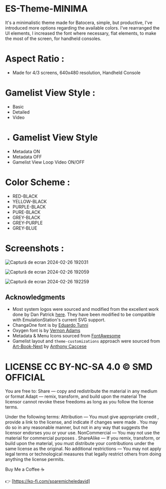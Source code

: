 # ES-Theme-MINIMA
It's a minimalistic theme made for Batocera, simple, but productive, I've introduced more options regarding the available colors.
I've rearranged the UI elements, I increased the font where necessary, flat elements, to make the most of the screen, for handheld consoles.
# Aspect Ratio :
- Made for 4/3 screens, 640x480 resolution,  Handheld Console
  
# Gamelist View Style :
- Basic
- Detailed
- Video
- # Gamelist View Style 
- Metadata ON
- Metadata OFF
- Gamelist View Loop Video ON/OFF
  
# Color Scheme :
- RED-BLACK
- YELLOW-BLACK
- PURPLE-BLACK
- PURE-BLACK
- GREY-BLACK
- GREY-PURPLE
- GREY-BLUE

# Screenshots :
![Captură de ecran 2024-02-26 192031](https://github.com/soaremicheledavid/ES-Theme-MINIMA/assets/157101299/fd064dbc-a019-4d45-8ba8-2eac4b2c0cb1)

![Captură de ecran 2024-02-26 192059](https://github.com/soaremicheledavid/ES-Theme-MINIMA/assets/157101299/3805b7c6-a4b3-45d6-a75f-06f89c62f87c)

![Captură de ecran 2024-02-26 192259](https://github.com/soaremicheledavid/ES-Theme-MINIMA/assets/157101299/7d302d18-2ee5-4497-b4ee-d73319377fa5)


## **Acknowledgments**
* Most system logos were sourced and modified from the excellent work done by Dan Patrick [here](https://archive.org/details/console-logos-professionally-redrawn-plus-official-versions).  They have been modified to be compatible with EmulationStation's current SVG support.
* ChangaOne font is by [Eduardo Tunni](https://www.fontsquirrel.com/fonts/changa)
* Oxygen font is by [Vernon Adams](https://www.fontsquirrel.com/fonts/oxygen)
* Metadata & Menu Icons sourced from [FontAwesome](https://fontawesome.com/search?o=r&m=free)
* Gamelist layout and `theme-customizations` approach were sourced from [Art-Book-Next](https://github.com/anthonycaccese/art-book-next-es) by [Anthony Caccese](https://github.com/anthonycaccese)

# LICENSE CC BY-NC-SA 4.0 © SMD OFFICIAL

You are free to:
Share — copy and redistribute the material in any medium or format
Adapt — remix, transform, and build upon the material
The licensor cannot revoke these freedoms as long as you follow the license terms.

Under the following terms:
Attribution — You must give appropriate credit , provide a link to the license, and indicate if changes were made . You may do so in any reasonable manner, but not in any way that suggests the licensor endorses you or your use.
NonCommercial — You may not use the material for commercial purposes .
ShareAlike — If you remix, transform, or build upon the material, you must distribute your contributions under the same license as the original.
No additional restrictions — You may not apply legal terms or technological measures that legally restrict others from doing anything the license permits.

Buy Me a Coffee ☕

👉 [https://ko-fi.com/soaremicheledavid] 
